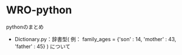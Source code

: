 # WRO-python
pythonのまとめ
* Dictionary.py：辞書型( 例： family_ages = {'son' : 14, 'mother' : 43, 'father' : 45} ) について
